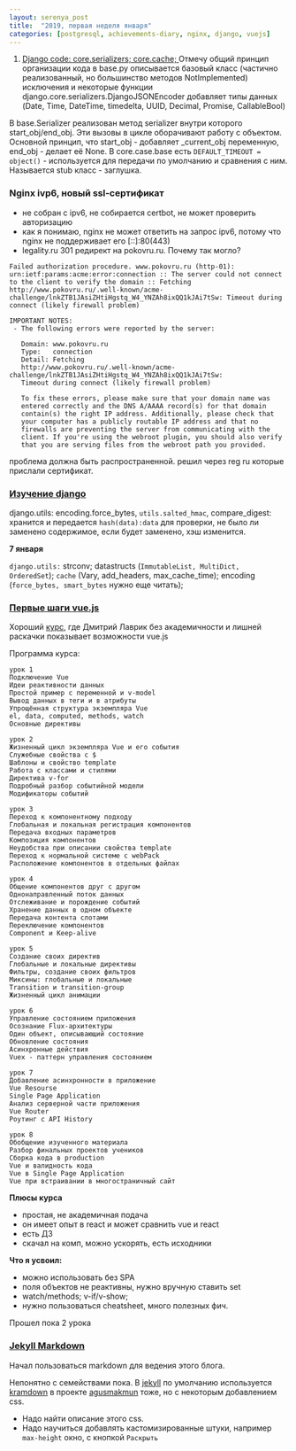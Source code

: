 ```yaml
---
layout: serenya_post
title:  "2019, первая неделя января"
categories: [postgresql, achievements-diary, nginx, django, vuejs]
---
```


1. <a href='#django'>Django code: core.serializers; core.cache; </a>
Отмечу общий принцип организации кода в base.py описывается базовый класс (частично реализованный, но большинство методов NotImplemented) исключения и некоторые функции
django.core.serializers.DjangoJSONEncoder добавляет типы данных (Date, Time, DateTime, timedelta, UUID, Decimal, Promise, CallableBool)


В base.Serializer реализован метод serializer внутри которого start_obj/end_obj. Эти вызовы в цикле оборачивают работу с объектом.
Основной принцип, что start_obj - добавляет _current_obj переменную, end_obj - делает её None.
В core.case.base есть `DEFAULT_TIMEOUT = object()` - используется для передачи по умолчанию и сравнения с ним. Называется stub класс - заглушка.

### <span name='nginx'>Nginx ivp6, новый ssl-сертификат</span>
- не собран с ipv6, не собирается certbot, не может проверить авторизацию
- как я понимаю, nginx не может ответить на запрос ipv6, потому что nginx не поддерживает его [::]:80(443)
- legality.ru 301 редирект на pokovru.ru. Почему так могло?

```
Failed authorization procedure. www.pokovru.ru (http-01): urn:ietf:params:acme:error:connection :: The server could not connect to the client to verify the domain :: Fetching http://www.pokovru.ru/.well-known/acme-challenge/lnkZTB1JAsiZHtiHgstq_W4_YNZAh8ixQQ1kJAi7tSw: Timeout during connect (likely firewall problem)

IMPORTANT NOTES:
 - The following errors were reported by the server:

   Domain: www.pokovru.ru
   Type:   connection
   Detail: Fetching
   http://www.pokovru.ru/.well-known/acme-challenge/lnkZTB1JAsiZHtiHgstq_W4_YNZAh8ixQQ1kJAi7tSw:
   Timeout during connect (likely firewall problem)

   To fix these errors, please make sure that your domain name was
   entered correctly and the DNS A/AAAA record(s) for that domain
   contain(s) the right IP address. Additionally, please check that
   your computer has a publicly routable IP address and that no
   firewalls are preventing the server from communicating with the
   client. If you're using the webroot plugin, you should also verify
   that you are serving files from the webroot path you provided.
```

проблема должна быть распространенной. решил через reg ru которые прислали сертификат.

### <a href='#django-salted-hmac' name='django-salted-hmac'>Изучение django</a>

django.utils: encoding.force_bytes, `utils.salted_hmac`, compare_digest: 
хранится и передается `hash(data):data` для проверки, не было ли заменено содержимое, если будет заменено, хэш изменится.
 
**7 января**

`django.utils:` strconv; datastructs (`ImmutableList, MultiDict, OrderedSet`); `cache` (Vary, add_headers, max_cache_time); encoding (`force_bytes, smart_bytes` нужно еще читать);  


### <a href="#vue-js-first-steps" name='vue-js-first-steps'>Первые шаги vue.js</a>
Хороший [курс](http://js.dmitrylavrik.ru/vue/?utm=site-footer), где Дмитрий Лаврик без академичности и лишней раскачки показывает возможности vue.js

Программа курса:
```
урок 1
Подключение Vue
Идеи реактивности данных
Простой пример с переменной и v-model
Вывод данных в теги и в атрибуты
Упрощённая структура экземпляра Vue
el, data, computed, methods, watch
Основные директивы

урок 2
Жизненный цикл экземпляра Vue и его события
Служебные свойства с $
Шаблоны и свойство template
Работа с классами и стилями
Директива v-for
Подробный разбор событийной модели
Модификаторы событий

урок 3
Переход к компонентному подходу
Глобальная и локальная регистрация компонентов
Передача входных параметров
Композиция компонентов
Неудобства при описании свойства template
Переход к нормальной системе с webPack
Расположение компонентов в отдельных файлах

урок 4
Общение компонентов друг с другом
Однонаправленный поток данных
Отслеживание и порождение событий
Хранение данных в одном объекте
Передача контента слотами
Переключение компонентов
Component и Keep-alive

урок 5
Создание своих директив
Глобальные и локальные директивы
Фильтры, создание своих фильтров
Миксины: глобальные и локальные
Transition и transition-group
Жизненный цикл анимации

урок 6
Управление состоянием приложения
Осознание Flux-архитектуры
Один объект, описывающий состояние
Обновление состояния
Асинхронные действия
Vuex - паттерн управления состоянием

урок 7
Добавление асинхронности в приложение
Vue Resourse
Single Page Application
Анализ серверной части приложения
Vue Router
Роутинг с API History

урок 8
Обобщение изученного материала
Разбор финальных проектов учеников
Сборка кода в production
Vue и валидность кода
Vue в Single Page Application
Vue при встраивании в многостраничный сайт
```

**Плюсы курса**

- простая, не академичная подача
- он имеет опыт в react и может сравнить vue и react
- есть ДЗ
- скачал на комп, можно ускорять, есть исходники

**Что я усвоил:**

 * можно использовать без SPA
 * поля объектов не реактивны, нужно вручную ставить set
 * watch/methods; v-if/v-show; 
 * нужно пользоваться cheatsheet, много полезных фич.
 
Прошел пока 2 урока

    
### <a href="#jekyll-markdown">Jekyll Markdown</a>
Начал пользоваться markdown для ведения этого блога.

Непонятно с семействами пока. В [jekyll](https://jekyllrb.com/docs/configuration/markdown/) по умолчанию используется [kramdown](https://kramdown.gettalong.org/quickref.html) в проекте [agusmakmun](https://github.com/agusmakmun/agusmakmun.github.io) тоже, но с некоторым добавлением css.

- Надо найти описание этого css.
- Надо научиться добавлять кастомизированные штуки, например `max-height` окно, с кнопкой `Раскрыть`
 
